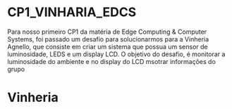 # CP1_VINHARIA_EDCS

Para nosso primeiro CP1 da matéria de Edge Computing & Computer Systems, foi passado um desafio para solucionarmos para a Vinheria Agnello, que consiste em criar um sistema que possua um sensor de luminosidade, LEDS e um display LCD. O objetivo do desafio, é monitorar a luminosidade do ambiente e no display do LCD msotrar informações do grupo

<h1> Vinheria </h1>
